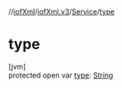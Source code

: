 //[iofXml](../../../index.md)/[iofXml.v3](../index.md)/[Service](index.md)/[type](type.md)

# type

[jvm]\
protected open var [type](type.md): [String](https://docs.oracle.com/javase/8/docs/api/java/lang/String.html)
